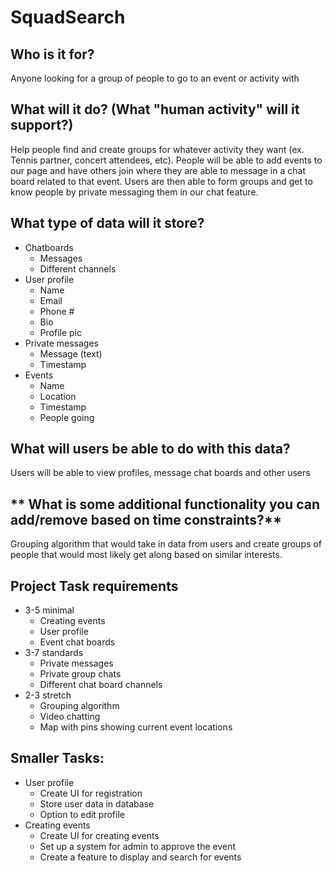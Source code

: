 # SquadSearch

## **Who is it for?**
Anyone looking for a group of people to go to an event or activity with

## **What will it do? (What "human activity" will it support?)**
Help people find and create groups for whatever activity they want (ex. Tennis partner, concert attendees, etc). People will be able to add events to our page and have others join where they are able to message in a chat board related to that event. Users are then able to form groups and get to know people by private messaging them in our chat feature. 

## **What type of data will it store?**

- Chatboards
  - Messages
  - Different channels
- User profile
  - Name
  - Email
  - Phone #
  - Bio
  - Profile pic
- Private messages
  - Message (text)
  - Timestamp
- Events
  - Name
  - Location
  - Timestamp
  - People going

## **What will users be able to do with this data?**
Users will be able to view profiles, message chat boards and other users

## ** What is some additional functionality you can add/remove based on time constraints?**

Grouping algorithm that would take in data from users and create groups of people that would most likely get along based on similar interests. 

## **Project Task requirements**
- 3-5 minimal
  - Creating events
  - User profile
  - Event chat boards
- 3-7 standards
  - Private messages
  - Private group chats
  - Different chat board channels
- 2-3 stretch
  - Grouping algorithm
  - Video chatting
  - Map with pins showing current event locations


## **Smaller Tasks:**
- User profile
  - Create UI for registration
  - Store user data in database
  - Option to edit profile
- Creating events
  - Create UI for creating events
  - Set up a system for admin to approve the event
  - Create a feature to display and search for events
